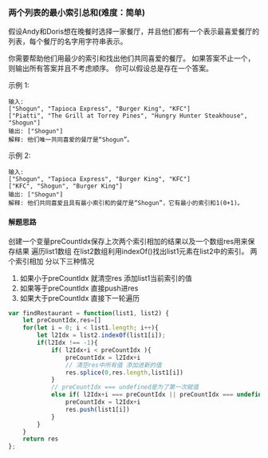 ### 两个列表的最小索引总和(难度：简单)

假设Andy和Doris想在晚餐时选择一家餐厅，并且他们都有一个表示最喜爱餐厅的列表，每个餐厅的名字用字符串表示。

你需要帮助他们用最少的索引和找出他们共同喜爱的餐厅。 如果答案不止一个，则输出所有答案并且不考虑顺序。 你可以假设总是存在一个答案。

示例 1:
```
输入:
["Shogun", "Tapioca Express", "Burger King", "KFC"]
["Piatti", "The Grill at Torrey Pines", "Hungry Hunter Steakhouse", "Shogun"]
输出: ["Shogun"]
解释: 他们唯一共同喜爱的餐厅是“Shogun”。
```
示例 2:
```
输入:
["Shogun", "Tapioca Express", "Burger King", "KFC"]
["KFC", "Shogun", "Burger King"]
输出: ["Shogun"]
解释: 他们共同喜爱且具有最小索引和的餐厅是“Shogun”，它有最小的索引和1(0+1)。
```

#### 解题思路
创建一个变量preCountIdx保存上次两个索引相加的结果以及一个数组res用来保存结果
遍历list1数组
在list2数组利用indexOf()找出list1元素在list2中的索引。
两个索引相加 分以下三种情况

1. 如果小于preCountIdx 就清空res 添加list1当前索引的值
2. 如果等于preCountIdx 直接push进res
3. 如果大于preCountIdx 直接下一轮遍历

```JavaScript
var findRestaurant = function(list1, list2) {
    let preCountIdx,res=[]
    for(let i = 0; i < list1.length; i++){
        let l2Idx = list2.indexOf(list1[i]);
        if(l2Idx !== -1){
            if( l2Idx+i < preCountIdx ){
                preCountIdx = l2Idx+i
                // 清空res中所有值 添加进新的值
                res.splice(0,res.length,list1[i])
            }
            // preCountIdx === undefined是为了第一次赋值
            else if( l2Idx+i === preCountIdx || preCountIdx === undefined ){
                preCountIdx = l2Idx+i
                res.push(list1[i])
            }
        }
    }
    return res
};
```